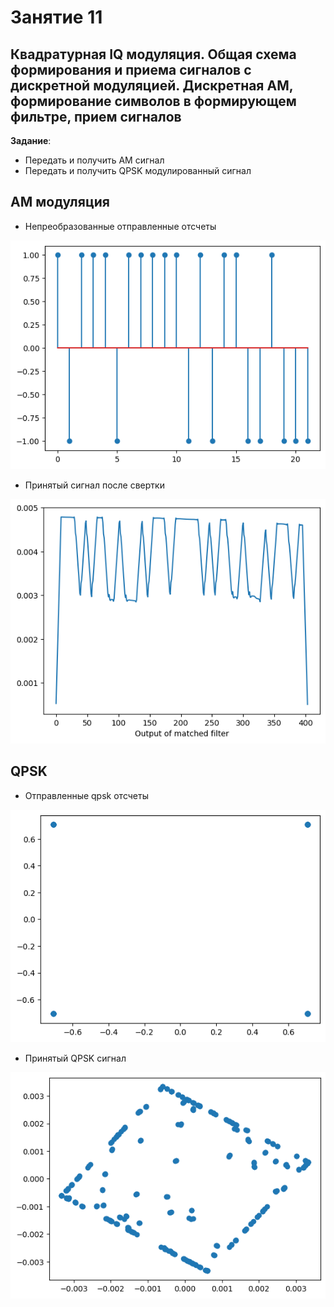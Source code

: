 # Занятие 11
## Квадратурная IQ модуляция. Общая схема формирования и приема сигналов с дискретной модуляцией. Дискретная АМ, формирование символов в формирующем фильтре, прием сигналов

**Задание**: 
- Передать и получить АМ сигнал
- Передать и получить QPSK модулированный сигнал


## AM модуляция

- Непреобразованные отправленные отсчеты

<img src = "Screenshots/1.png">

- Принятый сигнал после свертки

<img src = "Screenshots/2.png">


## QPSK

- Отправленные qpsk отсчеты 

<img src = "Screenshots/tx.png">


- Принятый QPSK сигнал

<img src = "Screenshots/rx.png">




